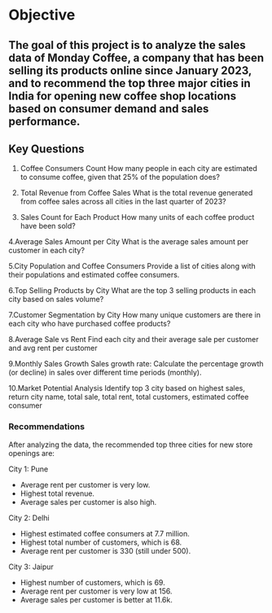 # Objective
## The goal of this project is to analyze the sales data of Monday Coffee, a company that has been selling its products online since January 2023, and to recommend the top three major cities in India for opening new coffee shop locations based on consumer demand and sales performance.

## Key Questions
1. Coffee Consumers Count
  How many people in each city are estimated to consume coffee, given that 25% of the population does?

2. Total Revenue from Coffee Sales
  What is the total revenue generated from coffee sales across all cities in the last quarter of 2023?

3. Sales Count for Each Product
  How many units of each coffee product have been sold?

4.Average Sales Amount per City
  What is the average sales amount per customer in each city?

5.City Population and Coffee Consumers
  Provide a list of cities along with their populations and estimated coffee consumers.

6.Top Selling Products by City
  What are the top 3 selling products in each city based on sales volume?

7.Customer Segmentation by City
  How many unique customers are there in each city who have purchased coffee products?

8.Average Sale vs Rent
  Find each city and their average sale per customer and avg rent per customer

9.Monthly Sales Growth
  Sales growth rate: Calculate the percentage growth (or decline) in sales over different time periods (monthly).

10.Market Potential Analysis
  Identify top 3 city based on highest sales, return city name, total sale, total rent, total customers, estimated coffee consumer

### Recommendations
After analyzing the data, the recommended top three cities for new store openings are:

City 1: Pune

- Average rent per customer is very low.
- Highest total revenue.
- Average sales per customer is also high.

City 2: Delhi

- Highest estimated coffee consumers at 7.7 million.
- Highest total number of customers, which is 68.
- Average rent per customer is 330 (still under 500).

City 3: Jaipur

- Highest number of customers, which is 69.
- Average rent per customer is very low at 156.
- Average sales per customer is better at 11.6k.
